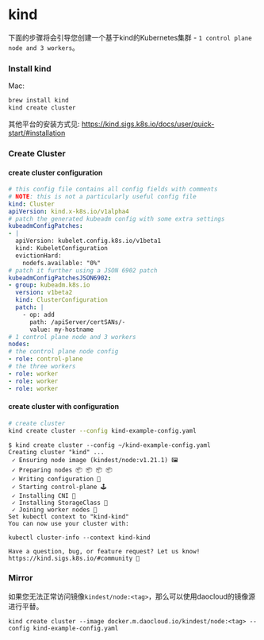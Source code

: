 # kind

下面的步骤将会引导您创建一个基于kind的Kubernetes集群 - `1 control plane node and 3 workers`。

### Install kind

Mac:

```sh
brew install kind
kind create cluster
```

其他平台的安装方式见: https://kind.sigs.k8s.io/docs/user/quick-start/#installation

### Create Cluster

#### create cluster configuration

```yaml title="kind-example-config.yaml"
# this config file contains all config fields with comments
# NOTE: this is not a particularly useful config file
kind: Cluster
apiVersion: kind.x-k8s.io/v1alpha4
# patch the generated kubeadm config with some extra settings
kubeadmConfigPatches:
- |
  apiVersion: kubelet.config.k8s.io/v1beta1
  kind: KubeletConfiguration
  evictionHard:
    nodefs.available: "0%"
# patch it further using a JSON 6902 patch
kubeadmConfigPatchesJSON6902:
- group: kubeadm.k8s.io
  version: v1beta2
  kind: ClusterConfiguration
  patch: |
    - op: add
      path: /apiServer/certSANs/-
      value: my-hostname
# 1 control plane node and 3 workers
nodes:
# the control plane node config
- role: control-plane
# the three workers
- role: worker
- role: worker
- role: worker
```

#### create cluster with configuration

```bash
# create cluster
kind create cluster --config kind-example-config.yaml
```

```log
$ kind create cluster --config ~/kind-example-config.yaml
Creating cluster "kind" ...
 ✓ Ensuring node image (kindest/node:v1.21.1) 🖼
 ✓ Preparing nodes 📦 📦 📦 📦
 ✓ Writing configuration 📜
 ✓ Starting control-plane 🕹️
 ✓ Installing CNI 🔌
 ✓ Installing StorageClass 💾
 ✓ Joining worker nodes 🚜
Set kubectl context to "kind-kind"
You can now use your cluster with:

kubectl cluster-info --context kind-kind

Have a question, bug, or feature request? Let us know! https://kind.sigs.k8s.io/#community 🙂
```

### Mirror

如果您无法正常访问镜像`kindest/node:<tag>`，那么可以使用daocloud的镜像源进行平替。

```base
kind create cluster --image docker.m.daocloud.io/kindest/node:<tag> --config kind-example-config.yaml
```
